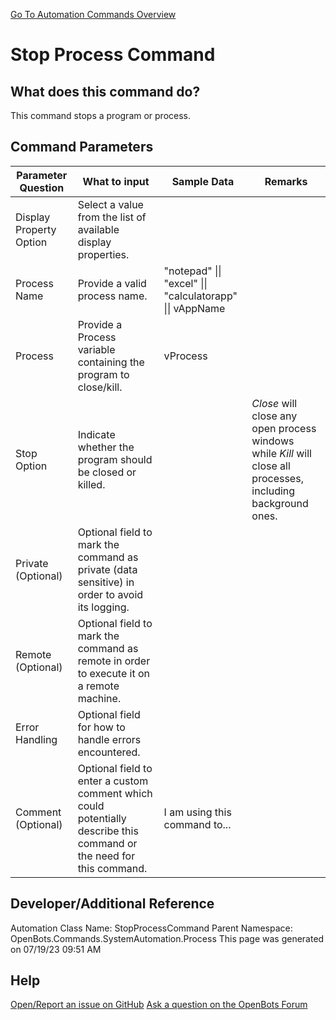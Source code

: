 <!--TITLE: Stop Process Command -->
<!-- SUBTITLE: a command in the System Automation Commands\Process group. -->
[Go To Automation Commands Overview](/automation-commands)


# Stop Process Command


## What does this command do?
This command stops a program or process.


## Command Parameters
| Parameter Question   	| What to input  	|  Sample Data 	| Remarks  	|
| ---                    | ---               | ---           | ---       |
|Display Property Option|Select a value from the list of available display properties.|||
|Process Name|Provide a valid process name.|"notepad" \|\| "excel" \|\| "calculatorapp" \|\| vAppName||
|Process|Provide a Process variable containing the program to close/kill.|vProcess||
|Stop Option|Indicate whether the program should be closed or killed.||*Close* will close any open process windows while *Kill* will close all processes, including background ones.|
|Private (Optional)|Optional field to mark the command as private (data sensitive) in order to avoid its logging.|||
|Remote (Optional)|Optional field to mark the command as remote in order to execute it on a remote machine.|||
|Error Handling|Optional field for how to handle errors encountered.|||
|Comment (Optional)|Optional field to enter a custom comment which could potentially describe this command or the need for this command.|I am using this command to...||


## Developer/Additional Reference
Automation Class Name: StopProcessCommand
Parent Namespace: OpenBots.Commands.SystemAutomation.Process
This page was generated on 07/19/23 09:51 AM


## Help
[Open/Report an issue on GitHub](https://github.com/OpenBotsAI/OpenBots.Studio/issues/new)
[Ask a question on the OpenBots Forum](https://openbots.ai/forums/)
